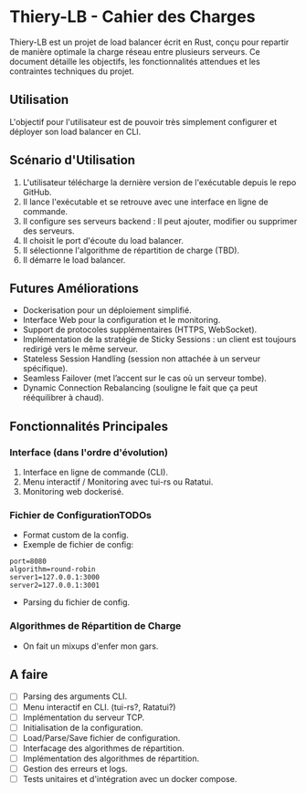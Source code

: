 # Thiery-LB - Cahier des Charges
Thiery-LB est un projet de load balancer écrit en Rust, conçu pour repartir de manière optimale la charge réseau entre plusieurs serveurs. Ce document détaille les objectifs, les fonctionnalités attendues et les contraintes techniques du projet.

## Utilisation
L'objectif pour l'utilisateur est de pouvoir très simplement configurer et déployer son load balancer en CLI.

## Scénario d'Utilisation
1. L'utilisateur télécharge la dernière version de l'exécutable depuis le repo GitHub.
2. Il lance l'exécutable et se retrouve avec une interface en ligne de commande.
3. Il configure ses serveurs backend : Il peut ajouter, modifier ou supprimer des serveurs.
4. Il choisit le port d'écoute du load balancer.
5. Il sélectionne l'algorithme de répartition de charge (TBD).
6. Il démarre le load balancer.

## Futures Améliorations
- Dockerisation pour un déploiement simplifié.
- Interface Web pour la configuration et le monitoring.
- Support de protocoles supplémentaires (HTTPS, WebSocket).
- Implémentation de la stratégie de Sticky Sessions : un client est toujours redirigé vers le même serveur.
- Stateless Session Handling (session non attachée à un serveur spécifique).
 - Seamless Failover (met l’accent sur le cas où un serveur tombe).
 - Dynamic Connection Rebalancing (souligne le fait que ça peut rééquilibrer à chaud).

## Fonctionnalités Principales

### Interface (dans l'ordre d'évolution)
1. Interface en ligne de commande (CLI).
2. Menu interactif / Monitoring avec tui-rs ou Ratatui.
3. Monitoring web dockerisé.

### Fichier de ConfigurationTODOs
- Format custom de la config.
- Exemple de fichier de config:
```
port=8080
algorithm=round-robin
server1=127.0.0.1:3000
server2=127.0.0.1:3001
```
- Parsing du fichier de config.

### Algorithmes de Répartition de Charge
- On fait un mixups d'enfer mon gars.

## A faire
- [ ] Parsing des arguments CLI.
- [ ] Menu interactif en CLI. (tui-rs?, Ratatui?)
- [ ] Implémentation du serveur TCP.
- [ ] Initialisation de la configuration.
- [ ] Load/Parse/Save fichier de configuration.
- [ ] Interfacage des algorithmes de répartition.
- [ ] Implémentation des algorithmes de répartition.
- [ ] Gestion des erreurs et logs.
- [ ] Tests unitaires et d'intégration avec un docker compose.
